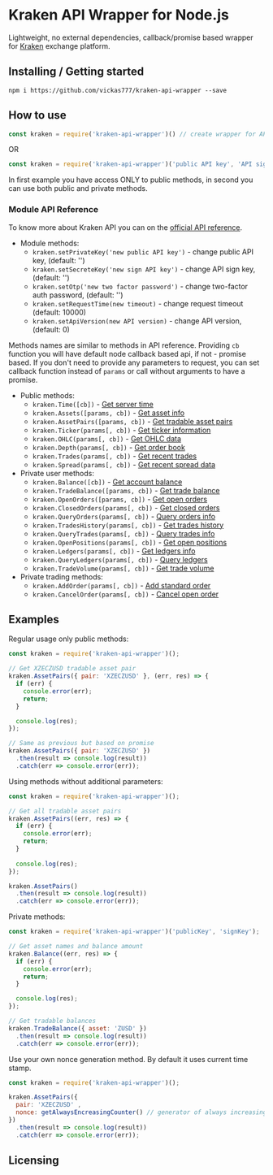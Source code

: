 # Kraken API Wrapper for Node.js

Lightweight, no external dependencies, callback/promise based wrapper for [Kraken](https://www.kraken.com/) exchange platform.

## Installing / Getting started

```shell
npm i https://github.com/vickas777/kraken-api-wrapper --save
```

## How to use

```javascript
const kraken = require('kraken-api-wrapper')() // create wrapper for API 
```
OR
```javascript
const kraken = require('kraken-api-wrapper')('public API key', 'API sign key') // create wrapper for API 
```
In first example you have access ONLY to public methods, in second you can use both public and private methods.

### Module API Reference
To know more about Kraken API you can on the [official API reference](https://www.kraken.com/help/api). 
* Module methods:
  * `kraken.setPrivateKey('new public API key')` - change public API key, (default: '')
  * `kraken.setSecreteKey('new sign API key')` - change API sign key, (default: '')
  * `kraken.setOtp('new two factor password')` - change two-factor auth password, (default: '')
  * `kraken.setRequestTime(new timeout)` - change request timeout (default: 10000)
  * `kraken.setApiVersion(new API version)` - change API version, (default: 0)
  
Methods names are similar to methods in API reference. 
Providing `cb` function you will have default node callback based api, if not - promise based. If you don't need to provide any parameters to request, you can set callback function instead of `params` or call without arguments to have a promise.
  
* Public methods:
  * `kraken.Time([cb])` - [Get server time](https://www.kraken.com/help/api#get-server-time)
  * `kraken.Assets([params, cb])` - [Get asset info](https://www.kraken.com/help/api#get-asset-info)
  * `kraken.AssetPairs([params, cb])` - [Get tradable asset pairs](https://www.kraken.com/help/api#get-tradable-pairs)
  * `kraken.Ticker(params[, cb])` - [Get ticker information](https://www.kraken.com/help/api#get-ticker-info)
  * `kraken.OHLC(params[, cb])` - [Get OHLC data](https://www.kraken.com/help/api#get-ohlc-data)
  * `kraken.Depth(params[, cb])` - [Get order book](https://www.kraken.com/help/api#get-order-book)
  * `kraken.Trades(params[, cb])` - [Get recent trades](https://www.kraken.com/help/api#get-order-book)
  * `kraken.Spread(params[, cb])` - [Get recent spread data](https://www.kraken.com/help/api#get-recent-spread-data)
* Private user methods:
  * `kraken.Balance([cb])` - [Get account balance](https://www.kraken.com/help/api#get-account-balance)
  * `kraken.TradeBalance([params, cb])` - [Get trade balance](https://www.kraken.com/help/api#get-trade-balance)
  * `kraken.OpenOrders([params, cb])` - [Get open orders](https://www.kraken.com/help/api#get-open-orders)
  * `kraken.ClosedOrders(params[, cb])` - [Get closed orders](https://www.kraken.com/help/api#get-closed-orders)
  * `kraken.QueryOrders(params[, cb])` - [Query orders info](https://www.kraken.com/help/api#query-orders-info)
  * `kraken.TradesHistory(params[, cb])` - [Get trades history](https://www.kraken.com/help/api#get-trades-history)
  * `kraken.QueryTrades(params[, cb])` - [Query trades info](https://www.kraken.com/help/api#query-trades-info)
  * `kraken.OpenPositions(params[, cb])` - [Get open positions](https://www.kraken.com/help/api#get-open-positions)
  * `kraken.Ledgers(params[, cb])` - [Get ledgers info](https://www.kraken.com/help/api#get-ledgers-info)
  * `kraken.QueryLedgers(params[, cb])` - [Query ledgers](https://www.kraken.com/help/api#query-ledgers)
  * `kraken.TradeVolume(params[, cb])` - [Get trade volume](https://www.kraken.com/help/api#get-trade-volume)
* Private trading methods:
  * `kraken.AddOrder(params[, cb])` - [Add standard order](https://www.kraken.com/help/api#add-standard-order)
  * `kraken.CancelOrder(params[, cb])` - [Cancel open order](https://www.kraken.com/help/api#cancel-open-order)

## Examples
Regular usage only public methods:
```javascript
const kraken = require('kraken-api-wrapper')();

// Get XZECZUSD tradable asset pair
kraken.AssetPairs({ pair: 'XZECZUSD' }, (err, res) => {
  if (err) {
    console.error(err);
    return;
  }

  console.log(res);
});

// Same as previous but based on promise 
kraken.AssetPairs({ pair: 'XZECZUSD' })
  .then(result => console.log(result))
  .catch(err => console.error(err));
```
Using methods without additional parameters:
```javascript
const kraken = require('kraken-api-wrapper')();

// Get all tradable asset pairs
kraken.AssetPairs((err, res) => {
  if (err) {
    console.error(err);
    return;
  }
  
  console.log(res);
});

kraken.AssetPairs()
  .then(result => console.log(result))
  .catch(err => console.error(err));
```
Private methods:
```javascript
const kraken = require('kraken-api-wrapper')('publicKey', 'signKey');

// Get asset names and balance amount
kraken.Balance((err, res) => {
  if (err) {
    console.error(err);
    return;
  }

  console.log(res);
});

// Get tradable balances 
kraken.TradeBalance({ asset: 'ZUSD' })
  .then(result => console.log(result))
  .catch(err => console.error(err));
```
Use your own nonce generation method. By default it uses current time stamp. 
```javascript
const kraken = require('kraken-api-wrapper')();

kraken.AssetPairs({ 
  pair: 'XZECZUSD' ,
  nonce: getAlwaysEncreasingCounter() // generator of always increasing counter
})
  .then(result => console.log(result))
  .catch(err => console.error(err));
```
## Licensing

